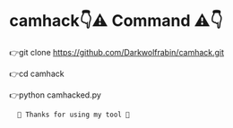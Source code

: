 # camhack👇⚠️ Command ⚠️👇

👉git clone https://github.com/Darkwolfrabin/camhack.git

👉cd camhack

👉python camhacked.py

      👿 Thanks for using my tool 👻

